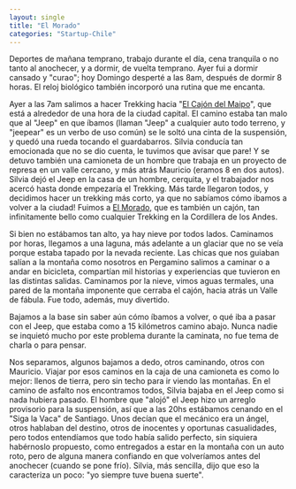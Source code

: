 ```yaml
---
layout: single
title: "El Morado"
categories: "Startup-Chile"
---
```


Deportes de mañana temprano, trabajo durante el día, cena tranquila o no tanto
al anochecer, y a dormir, de vuelta temprano. Ayer fui a dormir cansado y
"curao"; hoy Domingo desperté a las 8am, después de dormir 8 horas. El reloj
biológico también incorporó una rutina que me encanta.

Ayer a las 7am salimos a hacer Trekking hacia "[El Cajón del
Maipo](http://es.wikipedia.org/wiki/Caj%C3%B3n_del_Maipo)", que está a
alrededor de una hora de la ciudad capital. El camino estaba tan malo que al
"Jeep" en que íbamos (llaman "Jeep" a cualquier auto todo terreno, y "jeepear"
es un verbo de uso común) se le soltó una cinta de la suspensión, y quedó una
rueda tocando el guardabarros. Silvia conducía tan emocionada que no se dio
cuenta, le tuvimos que avisar que pare! Y se detuvo también una camioneta de
un hombre que trabaja en un proyecto de represa en un valle cercano, y más
atrás Mauricio (eramos 8 en dos autos). Silvia dejó el Jeep en la casa de un
hombre, cerquita, y el trabajador nos acercó hasta donde empezaría el
Trekking. Más tarde llegaron todos, y decidimos hacer un trekking más corto,
ya que no sabíamos cómo ibamos a volver a la ciudad! Fuimos a [El
Morado](http://es.wikipedia.org/wiki/Monumento_Natural_El_Morado), que es
también un cajón, tan infinitamente bello como cualquier Trekking en la
Cordillera de los Andes.

Si bien no estábamos tan alto, ya hay nieve por todos lados. Caminamos por
horas, llegamos a una laguna, más adelante a un glaciar que no se veía porque
estaba tapado por la nevada reciente. Las chicas que nos guiaban salían a la
montaña como nosotros en Pergamino salimos a caminar o a andar en bicicleta,
compartían mil historias y experiencias que tuvieron en las distintas salidas.
Caminamos por la nieve, vimos aguas termales, una pared de la montaña
imponente que cerraba el cajón, hacia atrás un Valle de fábula. Fue todo,
además, muy divertido.

Bajamos a la base sin saber aún cómo íbamos a volver, o qué iba a pasar con el
Jeep, que estaba como a 15 kilómetros camino abajo. Nunca nadie se inquietó
mucho por este problema durante la caminata, no fue tema de charla o para
pensar.

Nos separamos, algunos bajamos a dedo, otros caminando, otros con Mauricio.
Viajar por esos caminos en la caja de una camioneta es como lo mejor: llenos
de tierra, pero sin techo para ir viendo las montañas. En el camino de asfalto
nos encontramos todos, Silvia bajaba en el Jeep como si nada hubiera pasado.
El hombre que "alojó" el Jeep hizo un arreglo provisorio para la suspensión,
así que a las 20hs estábamos cenando en el "Siga la Vaca" de Santiago. Unos
decían que el mecánico era un ángel, otros hablaban del destino, otros de
inocentes y oportunas casualidades, pero todos entendíamos que todo había
salido perfecto, sin siquiera habérnoslo propuesto, como entregados a estar en
la montaña con un auto roto, pero de alguna manera confiando en que
volveríamos antes del anochecer (cuando se pone frío). Silvia, más sencilla,
dijo que eso la caracteriza un poco: "yo siempre tuve buena suerte".
